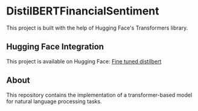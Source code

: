# DistilBERTFinancialSentiment


This project is built with the help of Hugging Face's Transformers library.

## Hugging Face Integration

This project is available on Hugging Face:
[Fine tuned distilbert](https://huggingface.co/nojedag/fine-tuned-distilbert-base-uncased)

## About

This repository contains the implementation of a transformer-based model for natural language processing tasks.